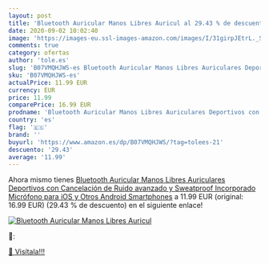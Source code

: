 ```yaml
---
layout: post
title: 'Bluetooth Auricular Manos Libres Auricul al 29.43 % de descuento'
date: 2020-09-02 10:02:40
image: 'https://images-eu.ssl-images-amazon.com/images/I/31girpJEtrL._SL400_.jpg'
comments: true
category: ofertas
author: 'tole.es'
slug: 'B07VMQHJWS-es Bluetooth Auricular Manos Libres Auriculares Deportivos...'
sku: 'B07VMQHJWS-es'
actualPrice: 11.99 EUR
currency: EUR
price: 11.99
comparePrice: 16.99 EUR
prodname: 'Bluetooth Auricular Manos Libres Auriculares Deportivos con Cancelación de Ruido avanzado y Sweatproof Incorporado Micrófono para iOS y Otros Android Smartphones'
country: 'es'
flag: '🇪🇸'
brand: ''
buyurl: 'https://www.amazon.es/dp/B07VMQHJWS/?tag=tolees-21'
descuento: '29.43'
average: '11.99'
---
```


Ahora mismo tienes [Bluetooth Auricular Manos Libres Auriculares Deportivos con Cancelación de Ruido avanzado y Sweatproof Incorporado Micrófono para iOS y Otros Android Smartphones](https://www.amazon.es/dp/B07VMQHJWS/?tag=tolees-21) a 11.99 EUR (original: 16.99 EUR) (29.43 %  de descuento) en el siguiente enlace!

[![Bluetooth Auricular Manos Libres Auricul](https://images-eu.ssl-images-amazon.com/images/I/31girpJEtrL._SL400_.jpg)](https://www.amazon.es/dp/B07VMQHJWS/?tag=tolees-21)

🔎:


[🛒 Visítala!!!](https://www.amazon.es/dp/B07VMQHJWS/?tag=tolees-21)
